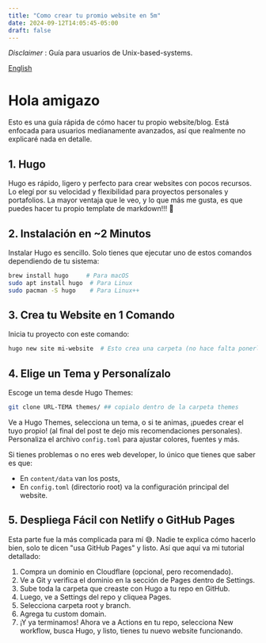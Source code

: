 ```yaml
---
title: "Como crear tu promio website en 5m"
date: 2024-09-12T14:05:45-05:00
draft: false
---
```


*Disclaimer* : Guía para usuarios de Unix-based-systems. 

[English](../posts/Your-Own-Website-or-Blog-Using-Hugo-engl.md)

# Hola amigazo 

Esto es una guía rápida de cómo hacer tu propio website/blog. Está enfocada para usuarios medianamente avanzados, así que realmente no explicaré nada en detalle. 

## 1. Hugo

Hugo es rápido, ligero y perfecto para crear websites con pocos recursos. Lo elegí por su velocidad y flexibilidad para proyectos personales y portafolios. La mayor ventaja que le veo, y lo que más me gusta, es que puedes hacer tu propio template de markdown!!! 🚀

## 2. Instalación en ~2 Minutos

Instalar Hugo es sencillo. Solo tienes que ejecutar uno de estos comandos dependiendo de tu sistema:

```bash
brew install hugo     # Para macOS
sudo apt install hugo  # Para Linux
sudo pacman -S hugo    # Para Linux++
```

## 3. Crea tu Website en 1 Comando

Inicia tu proyecto con este comando:

```bash
hugo new site mi-website  # Esto crea una carpeta (no hace falta ponerlo dentro de otra carpeta)

```

## 4. Elige un Tema y Personalízalo

Escoge un tema desde Hugo Themes:

```bash
git clone URL-TEMA themes/ ## copialo dentro de la carpeta themes
```

Ve a Hugo Themes, selecciona un tema, o si te animas, ¡puedes crear el tuyo propio! (al final del post te dejo mis recomendaciones personales). Personaliza el archivo `config.toml` para ajustar colores, fuentes y más.

Si tienes problemas o no eres web developer, lo único que tienes que saber es que:

- En `content/data` van los posts,
- En `config.toml` (directorio root) va la configuración principal del website.

## 5. Despliega Fácil con Netlify o GitHub Pages

Esta parte fue la más complicada para mí 😅. Nadie te explica cómo hacerlo bien, solo te dicen "usa GitHub Pages" y listo. Así que aquí va mi tutorial detallado:

1. Compra un dominio en Cloudflare (opcional, pero recomendado).
2. Ve a Git y verifica el dominio en la sección de Pages dentro de Settings.
3. Sube toda la carpeta que creaste con Hugo a tu repo en GitHub.
4. Luego, ve a Settings del repo y cliquea Pages.
5. Selecciona carpeta root y branch.
6. Agrega tu custom domain.
7. ¡Y ya terminamos! Ahora ve a Actions en tu repo, selecciona New workflow, busca Hugo, y listo, tienes tu nuevo website funcionando.
